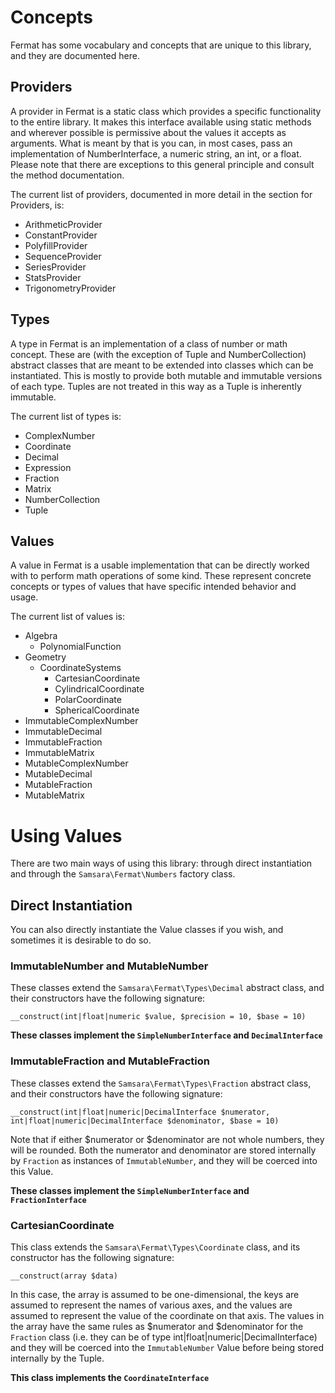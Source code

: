 # Concepts

Fermat has some vocabulary and concepts that are unique to this library, and they are documented here.

## Providers

A provider in Fermat is a static class which provides a specific functionality to the entire library. It makes this interface available using static methods and wherever possible is permissive about the values it accepts as arguments. What is meant by that is you can, in most cases, pass an implementation of NumberInterface, a numeric string, an int, or a float. Please note that there are exceptions to this general principle and consult the method documentation.

The current list of providers, documented in more detail in the section for Providers, is:

- ArithmeticProvider
- ConstantProvider
- PolyfillProvider
- SequenceProvider
- SeriesProvider
- StatsProvider
- TrigonometryProvider

## Types

A type in Fermat is an implementation of a class of number or math concept. These are (with the exception of Tuple and NumberCollection) abstract classes that are meant to be extended into classes which can be instantiated. This is mostly to provide both mutable and immutable versions of each type. Tuples are not treated in this way as a Tuple is inherently immutable.

The current list of types is:

- ComplexNumber
- Coordinate
- Decimal
- Expression
- Fraction
- Matrix
- NumberCollection
- Tuple

## Values

A value in Fermat is a usable implementation that can be directly worked with to perform math operations of some kind. These represent concrete concepts or types of values that have specific intended behavior and usage.

The current list of values is:

- Algebra
  - PolynomialFunction
- Geometry
  - CoordinateSystems
    - CartesianCoordinate
    - CylindricalCoordinate
    - PolarCoordinate
    - SphericalCoordinate
- ImmutableComplexNumber
- ImmutableDecimal
- ImmutableFraction
- ImmutableMatrix
- MutableComplexNumber
- MutableDecimal
- MutableFraction
- MutableMatrix

# Using Values

There are two main ways of using this library: through direct instantiation and through the `Samsara\Fermat\Numbers` factory class.



## Direct Instantiation

You can also directly instantiate the Value classes if you wish, and sometimes it is desirable to do so.

### ImmutableNumber and MutableNumber

These classes extend the `Samsara\Fermat\Types\Decimal` abstract class, and their constructors have the following signature:

`__construct(int|float|numeric $value, $precision = 10, $base = 10)`

**These classes implement the `SimpleNumberInterface` and `DecimalInterface`**

### ImmutableFraction and MutableFraction

These classes extend the `Samsara\Fermat\Types\Fraction` abstract class, and their constructors have the following signature:

`__construct(int|float|numeric|DecimalInterface $numerator, int|float|numeric|DecimalInterface $denominator, $base = 10)`

Note that if either $numerator or $denominator are not whole numbers, they will be rounded. Both the numerator and denominator are stored internally by `Fraction` as instances of `ImmutableNumber`, and they will be coerced into this Value.

**These classes implement the `SimpleNumberInterface` and `FractionInterface`**

### CartesianCoordinate

This class extends the `Samsara\Fermat\Types\Coordinate` class, and its constructor has the following signature:

`__construct(array $data)`

In this case, the array is assumed to be one-dimensional, the keys are assumed to represent the names of various axes, and the values are assumed to represent the value of the coordinate on that axis. The values in the array have the same rules as $numerator and $denominator for the `Fraction` class (i.e. they can be of type int|float|numeric|DecimalInterface) and they will be coerced into the `ImmutableNumber` Value before being stored internally by the Tuple.

**This class implements the `CoordinateInterface`**